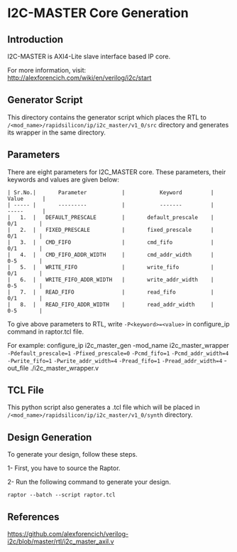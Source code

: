 # I2C-MASTER Core Generation 

## Introduction
I2C-MASTER is AXI4-Lite slave interface based IP core.

For more information, visit: http://alexforencich.com/wiki/en/verilog/i2c/start

## Generator Script

This directory contains the generator script which places the RTL to `/<mod_name>/rapidsilicon/ip/i2c_master/v1_0/src` directory and generates its wrapper in the same directory. 
    
## Parameters
There are eight parameters for I2C_MASTER core. These parameters, their keywords and values are given below:

    | Sr.No.|       Parameter           |           Keyword         |       Value      |
    | ----- |       ---------           |           -------         |       -----      |
    |   1.  |   DEFAULT_PRESCALE        |       default_prescale    |        0/1       |
    |   2.  |   FIXED_PRESCALE          |       fixed_prescale      |        0/1       |
    |   3.  |   CMD_FIFO                |       cmd_fifo            |        0/1       |  
    |   4.  |   CMD_FIFO_ADDR_WIDTH     |       cmd_addr_width      |        0-5       |
    |   5.  |   WRITE_FIFO              |       write_fifo          |        0/1       |
    |   6.  |   WRITE_FIFO_ADDR_WIDTH   |       write_addr_width    |        0-5       |
    |   7.  |   READ_FIFO               |       read_fifo           |        0/1       |
    |   8.  |   READ_FIFO_ADDR_WIDTH    |       read_addr_width     |        0-5       |


To give above parameters to RTL, write `-P<keyword>=<value>` in configure_ip command in raptor.tcl file.

For example: configure_ip i2c_master_gen -mod_name i2c_master_wrapper `-Pdefault_prescale=1` `-Pfixed_prescale=0` `-Pcmd_fifo=1` `-Pcmd_addr_width=4` `-Pwrite_fifo=1` `-Pwrite_addr_width=4` `-Pread_fifo=1` `-Pread_addr_width=4` -out_file ./i2c_master_wrapper.v


## TCL File

This python script also generates a .tcl file which will be placed in `/<mod_name>/rapidsilicon/ip/i2c_master/v1_0/synth` directory.

## Design Generation

To generate your design, follow these steps.

1-  First, you have to source the Raptor.

2-  Run the following command to generate your design.
```
raptor --batch --script raptor.tcl
```

## References

https://github.com/alexforencich/verilog-i2c/blob/master/rtl/i2c_master_axil.v
